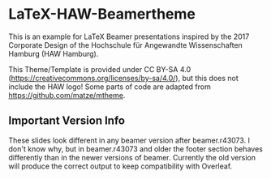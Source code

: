 # LaTeX-HAW-Beamertheme

This is an example for LaTeX Beamer presentations inspired by the 2017 Corporate Design of the Hochschule für Angewandte Wissenschaften Hamburg (HAW Hamburg).

This Theme/Template is provided under CC BY-SA 4.0 (https://creativecommons.org/licenses/by-sa/4.0/), but this does not include the HAW logo!
Some parts of code are adapted from https://github.com/matze/mtheme.

## Important Version Info
These slides look different in any beamer version after beamer.r43073.
I don't know why, but in beamer.r43073 and older the footer section behaves differently than in the newer versions of beamer.
Currently the old version will produce the correct output to keep compatibility with Overleaf.
